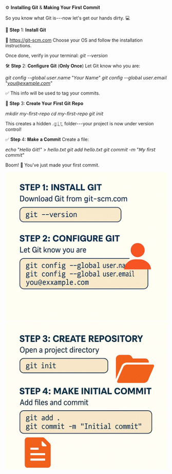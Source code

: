 ⚙️ 𝐈𝐧𝐬𝐭𝐚𝐥𝐥𝐢𝐧𝐠 𝐆𝐢𝐭 & 𝐌𝐚𝐤𝐢𝐧𝐠 𝐘𝐨𝐮𝐫 𝐅𝐢𝐫𝐬𝐭 𝐂𝐨𝐦𝐦𝐢𝐭

So you know what Git is---now let's get our hands dirty. 💻

🧰 𝐒𝐭𝐞𝐩 1: 𝐈𝐧𝐬𝐭𝐚𝐥𝐥 𝐆𝐢𝐭

🔗 https://git-scm.com Choose your OS and follow the installation
instructions.

Once done, verify in your terminal: 𝘨𝘪𝘵 --𝘷𝘦𝘳𝘴𝘪𝘰𝘯

🛠 𝐒𝐭𝐞𝐩 2: 𝐂𝐨𝐧𝐟𝐢𝐠𝐮𝐫𝐞 𝐆𝐢𝐭 (𝐎𝐧𝐥𝐲 𝐎𝐧𝐜𝐞) Let Git know who you are:

𝘨𝘪𝘵 𝘤𝘰𝘯𝘧𝘪𝘨 --𝘨𝘭𝘰𝘣𝘢𝘭 𝘶𝘴𝘦𝘳.𝘯𝘢𝘮𝘦 "𝘠𝘰𝘶𝘳 𝘕𝘢𝘮𝘦" 𝘨𝘪𝘵 𝘤𝘰𝘯𝘧𝘪𝘨 --𝘨𝘭𝘰𝘣𝘢𝘭 𝘶𝘴𝘦𝘳.𝘦𝘮𝘢𝘪𝘭
"𝘺𝘰𝘶@𝘦𝘹𝘢𝘮𝘱𝘭𝘦.𝘤𝘰𝘮"

✅ This info will be used to tag your commits.

📂 𝐒𝐭𝐞𝐩 3: 𝐂𝐫𝐞𝐚𝐭𝐞 𝐘𝐨𝐮𝐫 𝐅𝐢𝐫𝐬𝐭 𝐆𝐢𝐭 𝐑𝐞𝐩𝐨

𝘮𝘬𝘥𝘪𝘳 𝘮𝘺-𝘧𝘪𝘳𝘴𝘵-𝘳𝘦𝘱𝘰 𝘤𝘥 𝘮𝘺-𝘧𝘪𝘳𝘴𝘵-𝘳𝘦𝘱𝘰 𝘨𝘪𝘵 𝘪𝘯𝘪𝘵

This creates a hidden .𝚐̲𝚒̲𝚝̲ folder---your project is now under version
control!

✅ 𝐒𝐭𝐞𝐩 4: 𝐌𝐚𝐤𝐞 𝐚 𝐂𝐨𝐦𝐦𝐢𝐭 Create a file:

𝘦𝘤𝘩𝘰 "𝘏𝘦𝘭𝘭𝘰 𝘎𝘪𝘵!" \> 𝘩𝘦𝘭𝘭𝘰.𝘵𝘹𝘵 𝘨𝘪𝘵 𝘢𝘥𝘥 𝘩𝘦𝘭𝘭𝘰.𝘵𝘹𝘵 𝘨𝘪𝘵 𝘤𝘰𝘮𝘮𝘪𝘵 -𝘮 "𝘔𝘺 𝘧𝘪𝘳𝘴𝘵
𝘤𝘰𝘮𝘮𝘪𝘵"

Boom! 🎉 You've just made your first commit.

![1 - Install & Configure Git](p1_1.jpg)
![2 - Create & Commit](p1_2.jpg)
